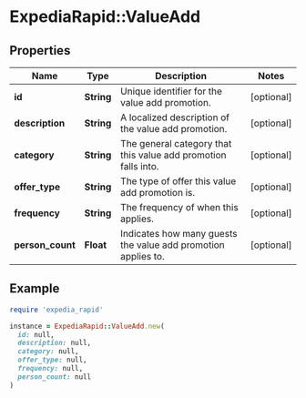 # ExpediaRapid::ValueAdd

## Properties

| Name | Type | Description | Notes |
| ---- | ---- | ----------- | ----- |
| **id** | **String** | Unique identifier for the value add promotion. | [optional] |
| **description** | **String** | A localized description of the value add promotion. | [optional] |
| **category** | **String** | The general category that this value add promotion falls into. | [optional] |
| **offer_type** | **String** | The type of offer this value add promotion is. | [optional] |
| **frequency** | **String** | The frequency of when this applies. | [optional] |
| **person_count** | **Float** | Indicates how many guests the value add promotion applies to. | [optional] |

## Example

```ruby
require 'expedia_rapid'

instance = ExpediaRapid::ValueAdd.new(
  id: null,
  description: null,
  category: null,
  offer_type: null,
  frequency: null,
  person_count: null
)
```

